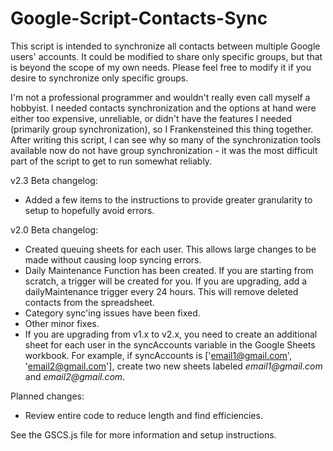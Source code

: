 # Google-Script-Contacts-Sync

This script is intended to synchronize all contacts between multiple Google users' accounts.  It could be modified to share only specific groups, but that is beyond the scope of my own needs.  Please feel free to modify it if you desire to synchronize only specific groups.

I'm not a professional programmer and wouldn't really even call myself a hobbyist.  I needed contacts synchronization and the options at hand were either too expensive, unreliable, or didn't have the features I needed (primarily group synchronization), so I Frankensteined this thing together.  After writing this script, I can see why so many of the synchronization tools available now do not have group synchronization - it was the most difficult part of the script to get to run somewhat reliably.

v2.3 Beta changelog:
- Added a few items to the instructions to provide greater granularity to setup to hopefully avoid errors.

v2.0 Beta changelog:
- Created queuing sheets for each user.  This allows large changes to be made without causing loop syncing errors.
- Daily Maintenance Function has been created.  If you are starting from scratch, a trigger will be created for you.  If you are upgrading, add a dailyMaintenance trigger every 24 hours.  This will remove deleted contacts from the spreadsheet.
- Category sync'ing issues have been fixed.
- Other minor fixes.
- If you are upgrading from v1.x to v2.x, you need to create an additional sheet for each user in the syncAccounts variable in the Google Sheets workbook.  For example, if syncAccounts is ['email1@gmail.com', 'email2@gmail.com'], create two new sheets labeled _email1@gmail.com_ and _email2@gmail.com_.

Planned changes:
- Review entire code to reduce length and find efficiencies.

See the GSCS.js file for more information and setup instructions.
